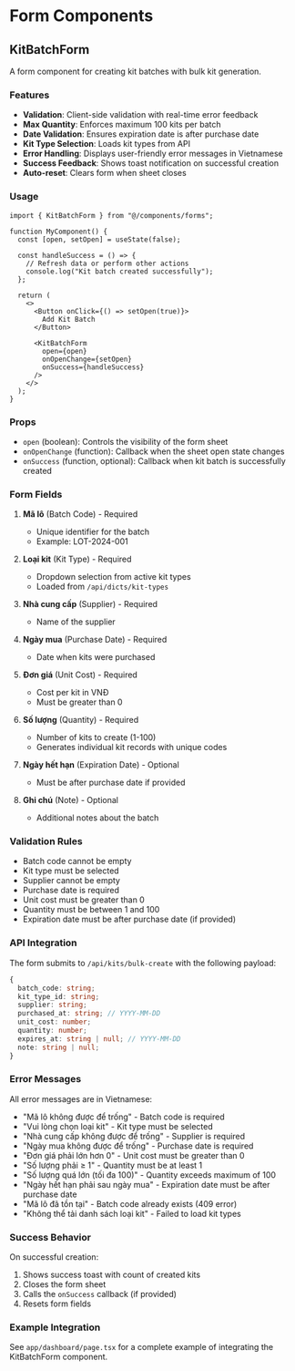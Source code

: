 # Form Components

## KitBatchForm

A form component for creating kit batches with bulk kit generation.

### Features

- **Validation**: Client-side validation with real-time error feedback
- **Max Quantity**: Enforces maximum 100 kits per batch
- **Date Validation**: Ensures expiration date is after purchase date
- **Kit Type Selection**: Loads kit types from API
- **Error Handling**: Displays user-friendly error messages in Vietnamese
- **Success Feedback**: Shows toast notification on successful creation
- **Auto-reset**: Clears form when sheet closes

### Usage

```tsx
import { KitBatchForm } from "@/components/forms";

function MyComponent() {
  const [open, setOpen] = useState(false);

  const handleSuccess = () => {
    // Refresh data or perform other actions
    console.log("Kit batch created successfully");
  };

  return (
    <>
      <Button onClick={() => setOpen(true)}>
        Add Kit Batch
      </Button>
      
      <KitBatchForm
        open={open}
        onOpenChange={setOpen}
        onSuccess={handleSuccess}
      />
    </>
  );
}
```

### Props

- `open` (boolean): Controls the visibility of the form sheet
- `onOpenChange` (function): Callback when the sheet open state changes
- `onSuccess` (function, optional): Callback when kit batch is successfully created

### Form Fields

1. **Mã lô** (Batch Code) - Required
   - Unique identifier for the batch
   - Example: LOT-2024-001

2. **Loại kit** (Kit Type) - Required
   - Dropdown selection from active kit types
   - Loaded from `/api/dicts/kit-types`

3. **Nhà cung cấp** (Supplier) - Required
   - Name of the supplier

4. **Ngày mua** (Purchase Date) - Required
   - Date when kits were purchased

5. **Đơn giá** (Unit Cost) - Required
   - Cost per kit in VNĐ
   - Must be greater than 0

6. **Số lượng** (Quantity) - Required
   - Number of kits to create (1-100)
   - Generates individual kit records with unique codes

7. **Ngày hết hạn** (Expiration Date) - Optional
   - Must be after purchase date if provided

8. **Ghi chú** (Note) - Optional
   - Additional notes about the batch

### Validation Rules

- Batch code cannot be empty
- Kit type must be selected
- Supplier cannot be empty
- Purchase date is required
- Unit cost must be greater than 0
- Quantity must be between 1 and 100
- Expiration date must be after purchase date (if provided)

### API Integration

The form submits to `/api/kits/bulk-create` with the following payload:

```typescript
{
  batch_code: string;
  kit_type_id: string;
  supplier: string;
  purchased_at: string; // YYYY-MM-DD
  unit_cost: number;
  quantity: number;
  expires_at: string | null; // YYYY-MM-DD
  note: string | null;
}
```

### Error Messages

All error messages are in Vietnamese:

- "Mã lô không được để trống" - Batch code is required
- "Vui lòng chọn loại kit" - Kit type must be selected
- "Nhà cung cấp không được để trống" - Supplier is required
- "Ngày mua không được để trống" - Purchase date is required
- "Đơn giá phải lớn hơn 0" - Unit cost must be greater than 0
- "Số lượng phải ≥ 1" - Quantity must be at least 1
- "Số lượng quá lớn (tối đa 100)" - Quantity exceeds maximum of 100
- "Ngày hết hạn phải sau ngày mua" - Expiration date must be after purchase date
- "Mã lô đã tồn tại" - Batch code already exists (409 error)
- "Không thể tải danh sách loại kit" - Failed to load kit types

### Success Behavior

On successful creation:
1. Shows success toast with count of created kits
2. Closes the form sheet
3. Calls the `onSuccess` callback (if provided)
4. Resets form fields

### Example Integration

See `app/dashboard/page.tsx` for a complete example of integrating the KitBatchForm component.
